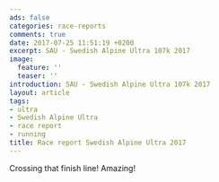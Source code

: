 ```yaml
---
ads: false
categories: race-reports
comments: true
date: 2017-07-25 11:51:19 +0200
excerpt: SAU - Swedish Alpine Ultra 107k 2017
image:
  feature: ''
  teaser: ''
introduction: SAU - Swedish Alpine Ultra 107k 2017
layout: article
tags:
- ultra
- Swedish Alpine Ultra
- race report
- running
title: Race report Swedish Alpine Ultra 2017
---
```



Crossing that finish line! Amazing!
